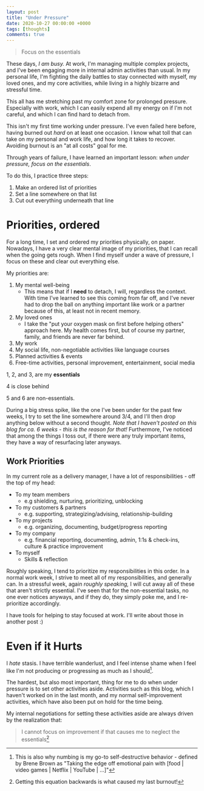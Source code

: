 ```yaml
---
layout: post
title: "Under Pressure"
date: 2020-10-27 00:00:00 +0000
tags: [thoughts]
comments: true
---
```


> Focus on the essentials

These days, *I am busy.* At work, I'm managing multiple complex projects, and I've been engaging more in internal admin activities than usual. In my personal life, I'm fighting the daily battles  to stay connected with myself, my loved ones, and my core activities, while living in a highly bizarre and stressful time. 

This all has me stretching past my comfort zone for prolonged pressure. Especially with work, which I can easily expend all my energy on if I'm not careful, and which I can find hard to detach from.

This isn't my first time working under pressure. I've even failed here before, having burned out *hard* on at least one occasion. I know what toll that can take on my personal and work life, and how long it takes to recover. Avoiding burnout is an "at all costs" goal for me.

Through years of failure, I have learned an important lesson: *when under pressure, focus on the essentials*.

To do this, I practice three steps:

1. Make an ordered list of priorities
2. Set a line somewhere on that list
3. Cut out everything underneath that line

# Priorities, ordered

For a long time, I set and ordered my priorities physically, on paper. Nowadays, I have a very clear mental image of my priorities, that I can recall when the going gets rough. When I find myself under a wave of pressure, I focus on these and clear out everything else.

My priorities are:

1. My mental well-being
    - This means that if I **need** to detach, I will, regardless the context. With time I've learned to see this coming from far off, and I've never had to drop the ball on anything important like work or a partner because of this, at least not in recent memory.
2. My loved ones
    - I take the "put your oxygen mask on first before helping others" approach here. My health comes first, but of course my partner, family, and friends are never far behind.
3. My work
4. My social life, non-negotiable activities like language courses
5. Planned activities & events
6. Free-time activities, personal improvement, entertainment, social media

1, 2, and 3, are my **essentials**

4 is close behind

5 and 6 are non-essentials.

During a big stress spike, like the one I've been under for the past few weeks, I try to set the line somewhere around 3/4, and I'll then drop anything below without a second thought. *Note that I haven't posted on this blog for ca. 6 weeks - this is the reason for that!* Furthermore, I've noticed that among the things I toss out, if there were any truly important items, they have a way of resurfacing later anyways. 

## Work Priorities

In my current role as a delivery manager, I have a lot of responsibilities - off the top of my head:

- To my team members
    - e.g shielding, nurturing, prioritizing, unblocking
- To my customers & partners
    - e.g. supporting, strategizing/advising, relationship-building
- To my projects
    - e.g. organizing, documenting, budget/progress reporting
- To my company
    - e.g. financial reporting, documenting, admin, 1:1s & check-ins, culture & practice improvement
- To myself
    - Skills & reflection

Roughly speaking, I tend to prioritize my responsibilities in this order. In a normal work week, I strive to meet all of my responsibilities, and generally can. In a stressful week, again *roughly speaking,* I will cut away all of these that aren't strictly essential. I've seen that for the non-essential tasks, no one ever notices anyways, and if they do, they simply poke me, and I re-prioritize accordingly.

I have tools for helping to stay focused at work. I'll write about those in another post :)

# Even if it Hurts

I *hate* stasis. I have terrible wanderlust, and I feel intense shame when I feel like I'm not producing or progressing as much as I should[^1].

The hardest, but also most important, thing for me to do when under pressure is to set other activities aside. Activities such as this blog, which I haven't worked on in the last month, and my normal self-improvement activities, which have also been put on hold for the time being.

My internal negotiations for setting these activities aside are always driven by the realization that:  

> I cannot focus on improvement if that causes me to neglect the essentials[^2]

[^1]: This is also why numbing is my go-to self-destructive behavior - defined by Brene Brown as "Taking the edge off emotional pain with [food | video games | Netflix | YouTube | ...]"
[^2]: Getting this equation backwards is what caused my last burnout!